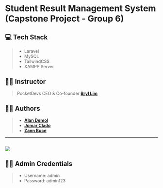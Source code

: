 # Student Result Management System (Capstone Project - Group 6)

## 💻 Tech Stack
> - Laravel
> - MySQL
> - TailwindCSS
> - XAMPP Server

## 👨‍🏫 Instructor
> PocketDevs CEO & Co-founder **[Bryl Lim](https://github.com/bryllim)**

## 👨‍💻 Authors
> - **[Alan Demol](https://github.com/alandemol2022)**
> - **[Jomar Clado](https://github.com/jomar567)**
> - **[Zann Buce](https://github.com/ZannBuce)**

---

## <img src="https://media.discordapp.net/attachments/1039106982625423380/1039121002191409182/307623688_1280011025905213_8394556844876132776_n.png">
## 👨‍🏫 Admin Credentials
>- Username: admin
>- Password: admin123

